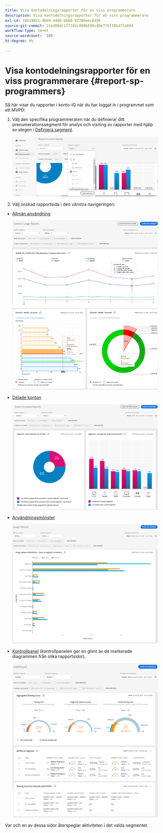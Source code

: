 ```yaml
---
title: Visa kontodelningsrapporter för en viss programmerare
description: Visa kontodelningsrapporter för en viss programmerare
exl-id: 34b198e1-dbb9-4486-b688-92780eec0a56
source-git-commit: 2ced89dc1f77d2c090b599c40e778f3054f1a8dd
workflow-type: tm+mt
source-wordcount: '105'
ht-degree: 0%

---
```


# Visa kontodelningsrapporter för en viss programmerare {#report-sp-programmers}

Så här visar du rapporter i konto-IQ när du har loggat in i programmet som ett MVPD:

1. Välj den specifika programmeraren när du definierar ditt prenumerationssegment för analys och visning av rapporter med hjälp av stegen i [Definiera segment](/help/accountiq/howto-select-segment-timeframe.md).

   ![markera kanaler](assets/programmer-selection.png)


1. Välj önskad rapportsida i den vänstra navigeringen:

* [Allmän användning](/help/accountiq/general-usage-reports.md)

  ![](assets/specific-mvpd-gen-usage.png)
* [Delade konton](/help/accountiq/shared-acc-reports.md)

  ![](assets/specific-mvpd-shared-acc.png)
* [Användningsmönster](/help/accountiq/usage-patterns.md)

  ![](assets/specific-mvpd-usage-pattern.png)

* [Kontrollpanel](/help/accountiq/dashboard.md) (kontrollpanelen ger en glimt av de markerade diagrammen från olika rapportsidor).

  ![](assets/specific-mvpd-dashboard.png)

Var och en av dessa sidor återspeglar aktiviteten i det valda segmentet.
